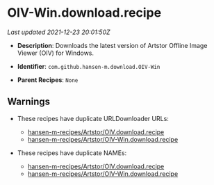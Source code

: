 # OIV-Win.download.recipe

_Last updated 2021-12-23 20:01:50Z_

- **Description**: Downloads the latest version of Artstor Offline Image Viewer (OIV) for Windows.

- **Identifier**: `com.github.hansen-m.download.OIV-Win`

- **Parent Recipes**: `None`


## Warnings

- These recipes have duplicate URLDownloader URLs:
    - [hansen-m-recipes/Artstor/OIV.download.recipe](/autopkg-dupe-tracker/hansen-m-recipes/Artstor/OIV.download.recipe)
    - [hansen-m-recipes/Artstor/OIV-Win.download.recipe](/autopkg-dupe-tracker/hansen-m-recipes/Artstor/OIV-Win.download.recipe)

- These recipes have duplicate NAMEs:
    - [hansen-m-recipes/Artstor/OIV.download.recipe](/autopkg-dupe-tracker/hansen-m-recipes/Artstor/OIV.download.recipe)
    - [hansen-m-recipes/Artstor/OIV-Win.download.recipe](/autopkg-dupe-tracker/hansen-m-recipes/Artstor/OIV-Win.download.recipe)